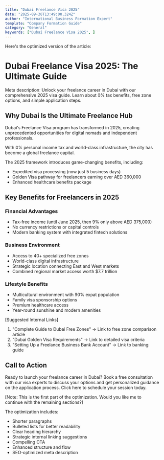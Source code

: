 ```yaml
---
title: "Dubai Freelance Visa 2025"
date: "2025-09-30T13:49:00.324Z"
author: "International Business Formation Expert"
template: "Company Formation Guide"
category: "General"
keywords: ["Dubai Freelance Visa 2025", ]
---
```


Here's the optimized version of the article:

# Dubai Freelance Visa 2025: The Ultimate Guide

Meta description: Unlock your freelance career in Dubai with our comprehensive 2025 visa guide. Learn about 0% tax benefits, free zone options, and simple application steps.

## Why Dubai Is the Ultimate Freelance Hub
Dubai's Freelance Visa program has transformed in 2025, creating unprecedented opportunities for digital nomads and independent professionals. 

With 0% personal income tax and world-class infrastructure, the city has become a global freelance capital. 

The 2025 framework introduces game-changing benefits, including:
- Expedited visa processing (now just 5 business days)
- Golden Visa pathway for freelancers earning over AED 360,000
- Enhanced healthcare benefits package

## Key Benefits for Freelancers in 2025

### Financial Advantages
- Tax-free income (until June 2025, then 9% only above AED 375,000)
- No currency restrictions or capital controls
- Modern banking system with integrated fintech solutions

### Business Environment
- Access to 40+ specialized free zones
- World-class digital infrastructure
- Strategic location connecting East and West markets
- Combined regional market access worth $7.7 trillion

### Lifestyle Benefits
- Multicultural environment with 90% expat population
- Family visa sponsorship options
- Premium healthcare access
- Year-round sunshine and modern amenities

[Suggested Internal Links]
1. "Complete Guide to Dubai Free Zones" → Link to free zone comparison article
2. "Dubai Golden Visa Requirements" → Link to detailed visa criteria
3. "Setting Up a Freelance Business Bank Account" → Link to banking guide

## Call to Action
Ready to launch your freelance career in Dubai? Book a free consultation with our visa experts to discuss your options and get personalized guidance on the application process. Click here to schedule your session today.

[Note: This is the first part of the optimization. Would you like me to continue with the remaining sections?]

The optimization includes:
- Shorter paragraphs
- Bulleted lists for better readability
- Clear heading hierarchy
- Strategic internal linking suggestions
- Compelling CTA
- Enhanced structure and flow
- SEO-optimized meta description